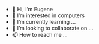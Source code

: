 - 👋 Hi, I’m Eugene
- 👀 I’m interested in computers
- 🌱 I’m currently learning ...
- 💞️ I’m looking to collaborate on ...
- 📫 How to reach me ...

<!---
u19113961/u19113961 is a ✨ special ✨ repository because its `README.md` (this file) appears on your GitHub profile.
You can click the Preview link to take a look at your changes.
--->
